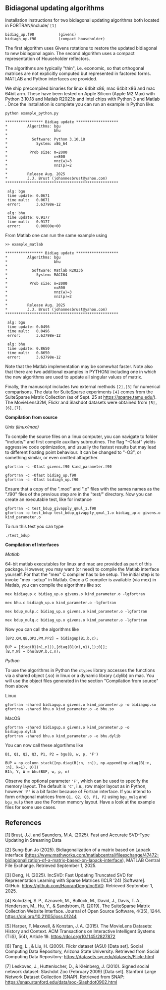 ## Bidiagonal updating algorithms

Installation instructions for two bidiagonal updating algorithms both
located in FORTRAN/include/ `[1]`

    bidiag_up.f90           (givens)
    bidiagh_up.f90          (compact householder)

The first algorithm uses Givens rotations to restore the updated bidiagonal
to new bidiagonal again. The second algorithm uses a compact representation of
Householder reflectors.

The algorithms are typically "thin", i.e. economic, so that
orthogonal matrices are not explicitly computed but represented in factored
forms. MATLAB and Python interfaces are provided.

We ship precompiled binaries for linux 64bit x86, mac 64bit x86 and mac 64bit arm.
These have been tested on Apple Silicon (Apple M2 Max) with Python 3.10.18 and 
Matlab R2023b and Intel chips with Python 3 and Matlab . Once the installation is 
complete you can run an example in Python like:

``python example_python.py``

```
***************** Bidiag update *******************
*         Algorithms: bgu                          
*                     bhu                          
*                                                  
*           Software: Python 3.10.18 
*             System: x86_64        
*                                                  
*          Prob size: m=2000
*                     n=800
*                     nnz(w)=3
*                     nnz(p)=2
*                                                  
*         Release Aug. 2025                        
*         J.J. Brust (johannesbrust@yahoo.com)     
***************************************************

 alg: bgu
 time update: 0.0671 
 time mult:   0.0671
 error:       3.63798e-12  

 alg: bhu
 time update: 0.9177 
 time mult:   0.9177
 error:       0.00000e+00

```

From Matlab one can run the same example using

``>> example_matlab``

```
***************** Bidiag update ******************* 
*         Algorithms: bgu                           
*                     bhu                           
*                                                   
*           Software: Matlab R2023b                     
*             System: MACI64                            
*                                                   
*          Prob size: m=2000                          
*                     n=800                          
*                     nnz(w)=3                     
*                     nnz(p)=2                     
*                                                   
*         Release Aug. 2025                         
*         J.J. Brust (johannesbrust@yahoo.com)      
*************************************************** 

 alg: bgu                         
 time update: 0.0496                
 time mult:   0.0496                
 error:       3.63798e-12                
                                  
 alg: bhu                         
 time update: 0.8650                
 time mult:   0.8650                
 error:       3.63798e-12 

```
Note that the Matlab implementation may be somewhat faster. 
Note also that there are two additional examples in PYTHON/ 
including one in which the new algorithms are used to update all 
singular values of matrix.

Finally, the manuscript includes two external methods `[2],[3]` for numerical comparisons. 
The data for SuiteSparse experiments `[4]` comes from the SuiteSparse Matrix Collection
(as of Sept. 25 at https://sparse.tamu.edu/). The MovieLens32M, Flickr and Slashdot
datasets were obtained from `[5],[6],[7]`.


**Compilation from source**

*Unix (linux/mac)*

To compile the source files on a linux computer, you can navigate
to folder "include/" and first compile auxiliary subroutines.
The flag "-Ofast" yields aggressive code optimization, and usually the fastest
results but may lead to different floating point behaviour. 
It can be changed to "-O3", or something similar, or even omitted altogether.

    gfortran -c -Ofast givens.f90 kind_parameter.f90

    gfortran -c -Ofast bidiag_up.f90
    gfortran -c -Ofast bidiagh_up.f90

Ensure that a copy of the ".mod" and ".o" files with the sames names
as the ".f90" files of the previous step are in the "test/" directory.
Now you can create an executable test, like for instance

    gfortran -c test_bdup_givapply_qmul_1.f90
    gfortran -o test_bdup test_bdup_givapply_qmul_1.o bidiag_up.o givens.o kind_parameter.o

To run this test you can type

    ./test_bdup

**Compilation of Interfaces**

*Matlab*

64-bit matlab executables for linux and mac are provided as part of this package.
However, you may want (or need) to compile the Matlab interface yourself.
For that the "mex" C compiler has to be setup. The initial step is to 
invoke "mex -setup" in Matlab. Once a C compiler is available (via mex)
in Matlab, you can compile the algorithms like so:

    mex bidiagup.c bidiag_up.o givens.o kind_parameter.o -lgfortran

    mex bhu.c bidiagh_up.o kind_parameter.o -lgfortran

    mex bdup_mulp.c bidiag_up.o givens.o kind_parameter.o -lgfortran

    mex bdup_mulq.c bidiag_up.o givens.o kind_parameter.o -lgfortran

Now you can call the algorithms like

    [BP2,QM,QB,QP2,PM,PP2] = bidiagup(B1,b,c);

    BUP = [diag(B1(n1,n1)),[diag(B1(n1,n1),1);0]];                    
    [B,Y,W] = bhu(BUP,b,c,n);

*Python*

To use the algorithms in Python the `ctypes` library accesses the functions
via a shared object (.so) in linux or a dynamic library (.dylib) on mac.
You will use the object files generated in the section "Compilation from source" from above

Linux

```
gfortran -shared bidiagup.o givens.o kind_parameter.p -o bidiagup.so
gfortran -shared bhu.o kind_parameter.o -o bhu.so
```

MacOS

```
gfortran -shared bidiagup.o givens.o kind_parameter.p -o bidiagup.dylib
gfortran -shared bhu.o kind_parameter.o -o bhu.dylib
```

You can now call these algortihms like

```
B1, Q1, Q2, Q3, P1, P2 = bgu(B, w, p, 'F')

BUP = np.column_stack([np.diag(B[:n, :n]), np.append(np.diag(B[:n, :n], k=1), 0)])
B1h, Y, W = bhu(BUP, w, p, n)
```

Observe the optional parameter `'F'`, which can be used to specify the memory layout.
The default is `'C'`, i.e., row major layout as in Python, however `'F'` is a bit 
faster because of Fortran interface. If you intend to form orthgonal matrices 
from `Q1, Q2, Q3, P1, P2` using `bgu_mulq` and `bgu_mulp` then use the Fortran memory layout.
Have a look at the example files for some use cases.

 ## References
[1] Brust, J.J.  and Saunders, M.A. (2025). Fast and Accurate SVD-Type Updating in Streaming Data

[2] Sung-Eun Jo (2025). Bidiagonalization of a matrix based on Lapack interface (https://www.mathworks.com/matlabcentral/fileexchange/47472-bidiagonalization-of-a-matrix-based-on-lapack-interface), MATLAB Central File Exchange. Retrieved September 1, 2025. 

[3] Deng, H. (2025). IncSVD: Fast Updating Truncated SVD for Representation Learning with Sparse Matrices (ICLR ’24) [Software]. GitHub. https://github.com/HaoranDeng/IncSVD. 
Retrieved September 1, 2025.

[4] Kolodziej, S. P., Aznaveh, M., Bullock, M., David, J., Davis, T. A., Henderson, M., Hu, Y., & Sandstrom, R. (2019). The SuiteSparse Matrix Collection Website Interface. Journal of Open Source Software, 4(35), 1244. https://doi.org/10.21105/joss.01244

[5] Harper, F. Maxwell, & Konstan, J. A. (2015). The MovieLens Datasets: History and Context. ACM Transactions on Interactive Intelligent Systems (TiiS), 5(4), Article 19. https://doi.org/10.1145/2827872

[6] Tang, L., & Liu, H. (2009). Flickr dataset (ASU) [Data set]. Social Computing Data Repository, Arizona State University. Retrieved from Social Computing Data Repository: https://datasets.syr.edu/datasets/Flickr.html

[7] Leskovec, J., Huttenlocher, D., & Kleinberg, J. (2010). Signed social network dataset: Slashdot Zoo (February 2009) [Data set]. Stanford Large Network Dataset Collection (SNAP). Retrieved from SNAP: 
https://snap.stanford.edu/data/soc-Slashdot0902.html

